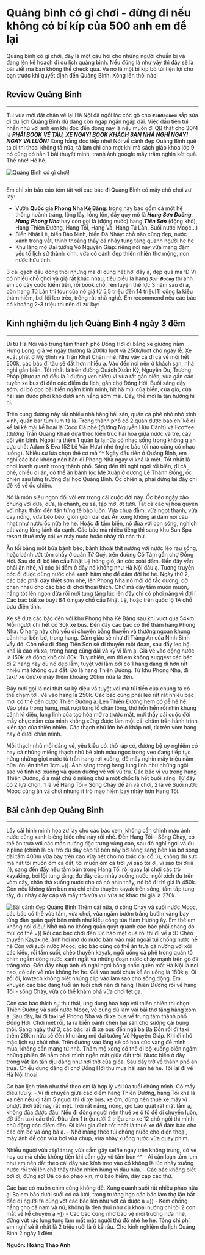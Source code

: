 # Quảng bình có gì chơi - đừng đi nếu không có bí kíp của 500 anh em để lại

Quảng bình có gì chơi, đây là một câu hỏi cho những người chuẩn bị và đang lên kế hoạch đi du lịch quảng bình. Nếu đúng là như vậy thì đây sẽ là bài viết mà bạn không thể check qua. Và nó là một bi kíp bỏ túi tiện lợi cho bạn trước khi quyết định đến Quảng Bình. Xông lên thôi nào!

## Review Quảng Bình

---

Tui vừa mới đặt chân về lại Hà Nội đã ngồi lóc cóc gõ cho **_`#500anhem`_** sắp sửa đi du lịch Quảng Bình dù đang còn ngáp ngắn ngáp dài. Việc đầu tiên tui nhắn nhủ với anh em khi đọc đến dòng này là nếu muốn đi QB thật cho 30/4 là **_PHẢI BOOK VÉ TÀU, XE NGAY! BOOK KHÁCH SẠN NHÀ NGHỈ NGAY! NGAY VÀ LUÔN!_** Xong hẵng đọc tiếp nhé! Nói về cảnh đẹp Quảng Bình quê ta ơi thì thoai không tả nữa, tả làm chi cho mợt khi mà sách giáo khoa lớp 9 nó cũng có hẳn 1 bài thuyết minh, tranh ảnh google mấy trăm nghìn kết quả. Thế nhé! Hé hé.

![Quảng Bình có gì chơi!](./images/quang-binh-co-gi-choi.jpg "Quảng Bình có gì chơi")

---

Em chỉ xin báo cáo tóm tắt với các bác đi Quảng Bình có mấy chỗ chơi zư lày:

- Vườn **Quốc gia Phong Nha Kẻ Bàng**: trong này bao gồm cả một hệ thống hoành tráng, lộng lẫy, lồng lộn, đầy quy mô là **_Hang Sơn Đoòng_**, **_Hang Phong Nha_** hay còn gọi là (động nước) hang **_Tiên Sơn_** (động khô), Hang Thiên Đường, Hang Tối, Hang Và, Hang Tú Làn, Suối nước Moọc…)
- Biển Nhật Lệ, biển Bảo Ninh, biển Đá Nhảy: chỗ nào cũng đẹp, nước xanh trong vắt, thỉnh thoảng thấy cá nhảy tung tăng quanh người he he
- Khu lăng mộ Đại tướng Võ Nguyên Giáp: riêng nơi này vừa mang đậm yếu tố lịch sử thành kính, vừa có cảnh đẹp thiên nhiên thơ mộng, non nước hữu tình.

3 cái gạch đầu dòng thôi nhưng mà đi cũng hết hơi đấy ạ, đẹp quá mà :D Vì có nhiều chỗ chơi và giá rất khác nhau, tiêu biểu là hang **_`Sơn Đoòng`_** thì anh em cố cày cuốc kiếm tiền, rồi book chỗ, rèn luyện thể lực 3 năm sau đi ạ, còn hang Tú Làn thì tour của nó giá từ 5,5 triệu đến 14 triệu[1] cũng là kiểu thám hiểm, bơi lội leo trèo, trông rất nhà nghề. Em recommend nếu các bác có khoảng 2-3 triệu thì nên đi zư lày:

## Kinh nghiệm du lịch Quảng Bình 4 ngày 3 đêm

---

Đi từ Hà Nội vào trung tâm thành phố Đồng Hới đi bằng xe giường nằm Hưng Long, giá vé ngày thường là 200k/ lượt và 250k/lượt cho ngày lễ. Xe xuất phát ở Mỹ Đình và Trần Khát Chân nhé. Như vậy cả đi cả về mới hết 500k, các bác đi tàu sẽ đắt hơn nhiều ạ. Vào đến nơi nên ở khách sạn, nhà nghỉ gần biển. Tốt nhất là trên đường Quách Xuân Kỳ, Nguyễn Du, Trương Pháp (thực ra nó đều là 1 đường ven biển) vì vừa rất gần biển, vừa gần các tuyến xe bus đi đến các điểm du lịch, gần chợ Đồng Hới. Buổi sáng dậy sớm, đi bộ dọc bãi biển ngắm bình minh, hít hà mùi của biển, của gió, của hải sản được phơi khô dưới ánh nắng sớm mai. Đấy, thế mới là tận hưởng hi hi.

Trên cung đường này rất nhiều nhà hàng hải sản, quán cà phê nhỏ nhỏ xinh xinh, quán bar tùm lum tà la. Trong thành phố có 2 quán được báo chí kể đi kể lại kể mãi kể hoài là Coco Cà phê (đường Nguyễn Hữu Cảnh) và Fcoffee (đường Trần Quang Khải) dựa theo kiến trúc hài hòa giữa nước và tre, cây cối yên bình. Ngoài ra thêm 1 quán lạ lạ nữa có nhạc sống trong không gian cực chất Adam & Eva (52 Lê Văn Hưu) nhé (nghe bảo tối nào cũng có nhạc luông). Nhiều sự lựa chọn thế cơ mà ^^ Ngày đầu tiên ở Quảng Bình, em nghĩ các bác không nên bắn đi Phong Nha ngay vì khá là mệt. Tốt nhất là chơi loanh quanh trong thành phố. Sáng đến thì nghỉ ngơi rồi biển, đi cà phê, chiều đi ăn, có thể ăn bánh lọc Mệ Xuân ở đường Lê Thành Đồng, ốc chiên sau lưng trường đại học Quảng Bình. Ốc chiên ạ, phải dừng lại đây chỉ để kể về ốc chiên.

Nó là món siêu ngon đối với em trong cái cuộc đời này. Ốc béo ngậy xào chung với dừa, dứa, lá chanh, củ sả, tập mỡ, ớt tươi. Tất cả các vị hòa quyện với nhau thấm đến tận từng tế bào luôn. Vừa chua đằm, vừa ngọt thanh, vừa cay nồng, vừa béo béo, giòn giòn dai dai. Ăn xong không ai dám nói câu nhạt như nước ốc nữa he he. Hoặc đi tắm biển, nô đùa với con sóng, nghịch cát vàng lóng lánh đa cạnh. Các bác mà nhiều tiềng thì sang khu Sun Spa resort thuê mấy cái xe máy nước hoặc nhảy dù các thứ.

Ăn tối bằng một bữa bánh bèo, bánh khoái thịt nướng với nước lèo rau sống, hoặc bánh ướt tôm chấy ở quán Tứ Quý, trên đường Cô Tám gần chợ Đồng Hới. Sau đó đi bộ lên cầu Nhật Lệ hóng gió, ăn cóc xoài dầm. Đến đây vẫn phải ăn nhé, vì cóc ổi dầm ở đây nó không như Hà Nội đâu ạ. Tương truyền cóc ổi được dùng nước chè xanh hãm nhẹ để dầm đới hé hé. Ngày thứ 2, các bác phải dậy thiệt sớm nhé, lên Phong Nha nó mới đỡ tắc đường, đỡ chen nhau cho các bác đi chơi thoải thích. Chứ mà dậy tầm muộn muộn, nắng tót lên ngọn dừa rồi mới tung tăng lúc lên đấy chỉ có phơi nắng vì đợi í. Các bác bắt xe buýt B4 ở ngay chỗ cầu Nhật Lệ, hoặc trên quốc lộ 1A chỗ bưu điện tỉnh.

Xe sẽ đưa các bác đến với khu Phong Nha Kẻ Bàng sau khi vượt qua 54km. Mỗi người chỉ hết có 30k xe bus. Đến đấy các bác có thể thăm hang Phong Nha. Ở hang này chủ yếu di chuyển bằng thuyền và thưởng ngoạn khung cảnh hai bên bờ, trong hang. Cảm giác sẽ như đi Tràng An của Ninh Bình vầy đó. Còn nếu đi động Tiên Sơn sẽ đi thuyền một đoạn, sau đấy leo bộ khá là cao và xa, trong hang cũng dài và kỳ vĩ lắm ạ. Giá vé vào động nước là 150k và động khô chỉ 80k. Tuy nhiên, em thì em không suggest các bác đi 2 hang này dù nó đẹp lắm, tuyệt vời lắm bởi có 1 hang đáng đi hơn rất nhiều mà không quá đắt. Đó là hang Thiên Đường. Từ khu Phong Nha, đi taxi/ xe ôm/xe máy thêm khoảng 20km nữa là đến.

Đây mới gọi là nơi thật sự kỳ diệu và tuyệt vời mà túi tiền của chúng ta có thể chạm tới. Vé vào hang là 250k. Các bác cũng phải leo rất rất nhiều bậc mới có thể đến được Thiên Đường ạ. Lên Thiên Đường hem có dễ hê hê. Vào phía trong hang, mát rượi từng lỗ chân lông, thở hổn hển rồi nhìn khung cảnh kì diệu, lung linh của tạo hóa mở ra trước mắt, mới thấy cái cuộc đời mấy chục năm của mình không xứng được làm một cái chấm trên hành trình kiến tạo của thiên nhiên. Các thạch nhũ lớn bé ở khắp nơi, từ trên vòm hang hay ở dưới chân mình.

Mỗi thạch nhũ mỗi dáng vẻ, yêu kiều có, thô ráp có, đường bệ uy nghiêm có hay cả những miếng thạch nhũ bé xinh màu ngọc trong veo đang tiếp tục hứng những giọt nước từ trần hang rơi xuống, để mấy nghin mấy triệu năm nữa lớn lên thêm 1cm =)). Ánh sáng trong hang lung linh như những ngôi sao vô tình rơi xuống và quên đường về với vũ trụ. Các bác vi vu trong hang Thiên Đường, ồ à mắt chữ ô miệng chữ a một chốc là hết buổi sáng. Từ đây có 2 lựa chọn, 1 là về Hang Tối – Sông Chày để ăn và chơi, 2 là về Suối nước Moọc cũng ăn và chơi nhưng ít trò mạo hiểm bay nhảy hơn Hang Tối.

## Bãi cảnh đẹp Quảng Bình

---

Lấy cái hình minh họa zư lày cho các bác xem, không cần chỉnh màu ảnh nước cũng xanh biêng biếc như này rồi nhé. Đến Hang Tối – Sông Chày, có thể ăn trưa với các món nướng đặc trưng vùng cao, sau đó nghỉ ngơi và đu zipline (chính là cái trò đu dây cáp từ bên này bờ sông sang bên kia bờ sông dài tầm 400m vừa bay trên cao vừa hét cho nó toác cái cổ :)), không đủ sức mà hát tôi muốn ôm cả đất, tôi muốn ôm cả trời ,vì sao tôi ơi, vì sao tôi ơiiiii :)), sang đến đấy nếu tắm bùn trong Hang Tối rồi quay lại chơi các trò kayaking, bơi lội tung tăng, đu dây cáp nhảy xuống nước, ngồi xích đu trên vòm cây, chân thả xuống nước cho cá nó nhìn thấy, nó bỏ đi thì giá là 450k. Còn nếu không tắm bùn mà chỉ chèo thuyền kayak trên sông, tắm táp tung tẩy, đu nhảy dây cáp và mấy trò vừa vui vừa sợ khác thì giá là 270k.

![Bãi cảnh đẹp Quảng Bình](./images/bai-canh-dep-quang-binh.jpg "Bãi cảnh đẹp Quảng Bình")
Thêm cái nữa, ở sông Chày và suối nước Moọc, các bác có thể vừa tắm, vừa chơi, vừa ngắm bướm trắng bướm vàng bay từng đàn quấn quýt bên mình như kiểu công túa Hàm Hương ấy. Em thề em không nói điêu! Nhỡ mà nó không quấn quýt quanh các bác phải chăng do mùi cơ thể =)) Rồi các bác chơi đến lúc nào mệt quá rồi thì đi về ạ :D Chèo thuyền Kayak nè, ảnh hơi mờ do nước bám vào mặt ngoài túi chống nước hế hế Còn với suối nước Moọc, các bác cũng có thể ăn trưa gà nướng với xôi các kiểu, rồi tắm suối, chèo thuyền kayak, ngồi uống cà phê trong quán tổ chim ngắm dòng nước xanh ngắt và những đoạn nước chảy mạnh trên gò đá trắng xóa. Đến đây chụp ảnh và nghỉ ngơi bỗng chốc quên mất Hà Nội là nơi nao, có cần về nữa không he he. Giá vào suối chưa kể ăn uống là 180k ạ. Ôi zồi ôi, lowtech không biết nhúng clip vào làm sao cho sống động. Em khuyên các bác đang tuổi ăn tuổi chơi nên đi hang Thiên Đường rồi về hang Tối - sông Chày, vừa có thể khám phá vừa chơi tẹt ga.

Còn các bác thích sự thư thái, ung dung hòa hợp với thiên nhiên thì chọn Thiên Đường và suối nước Moọc, về cũng đủ làm vài bài thơ tặng hàng xóm ạ. Sau đấy, lại đi taxi về Phong Nha và đi xe bus về trung tâm thành phố Đồng Hới. Chơi mệt rồi, ta ra biển oánh chén hải sản cho sướng cái bụng thôi. Sang ngày thứ 3, các bác lại đi xe bus đến ngã ba Ba Đồn rồi đi taxi thêm 26km nữa sẽ đến khu lăng mộ đại tướng Võ Nguyên Giáp. Khi đi nhớ mặc lịch sự chút nhé. Trên đường vào lăng sẽ có hoa cúc vàng để mình mua, không cần mang từ nhà. Thăm mộ xong có thể đi bộ xuống biển ngắm những phiến đá nằm phơi mình ngễn mặt giữa đất trời. Nước biển ở đây trong vắt lăn tăn dịu dàng như hơi thở của gióa. Sau đấy trở về thành phố ăn trưa. Chiều dung dăng đi chợ Đồng Hới thu mua hải sản hé hé. Tối lại đi về Hà Nội thoai.

Cơ bản lịch trình như thế theo em là hợp lý với lứa tuổi chúng mình. Có mấy điều lưu ý: - Vì di chuyển giữa các điểm hang Thiên Đường, hang Tối khá là xa nên nếu đi tầm 5 người thì đi xe bus, xe ôm, đừng nên thuê xe máy vì phượt thời tiết này rất mệt. Trời rất nắng, nóng, gió Lào quật rát mặt lắm ạ, không đùa được đâu. Nếu đi đông người nên thuê xe ô tô để di chuyển luôn, đỡ tiền taxi các thứ. Đâu tầm 1 triệu rưỡi 2 triệu cho xe 12 chỗ ngồi thì mình chủ động các điểm đến. Đi kiểu gia đình tốt nhất là thuê xe để đảm bảo cho các em bé và ông bà ạ. - Nhớ mang theo túi chống nước cho điện thoại, máy ảnh để còn vừa bơi vừa chụp, vừa nhảy xuống nước vừa quay phim.

Nhiều người vừa `ziplining` vừa cầm gậy selfie ngay trên không trung, có vẻ hay cơ mà chắc không tiện khi cầm gậy vô tắm bùn ^^ - Ai cận loạn tùm lum như em nên dắt theo cái dây vào kính treo vào cổ không là lúc nhảy xuống nước rồi trồi lên chả thấy thiên nhiên hùng vĩ đâu nữa. - Các bác không biết bơi ơi, đừng sợ! Đã có áo phao xịn, mũ bảo hiểm, dây cáp các thứ.

Các bác có muốn chìm cũng không dễ. Xung quanh suối rất nhiều phao nữa ạ! Ba em bảo dưới suối có cả lưới, trong trường hợp các bác làm thợ lặn bất đắc dĩ người ta cũng vớt các bác lên như vớt cá được ạ =)) - Kem chống nắng cho cả nam và nữ, không là đen thui như củ khoai nướng chỉ tòi 2 con mắt về kể chuyện ạ =)) - Các bác cũng nhớ bảo vệ môi trường nữa nhé, đừng vứt rác lung tung làm mất mặt người thủ đô nhé he he. Tổng chi phí em nghĩ sẽ ít nhất là 2 triệu rưỡi là ô kê rầu. Cho kinh nghiệm du lịch Quảng Bình 2 ngày 1 đêm

**Nguồn: Hoàng Thảo Anh**
